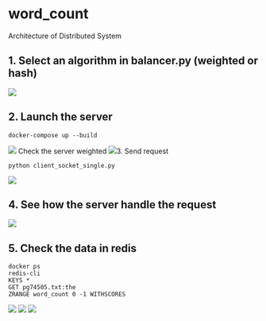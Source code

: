 # word_count
Architecture of Distributed System

## 1. Select an algorithm in balancer.py (weighted or hash)
<image src = "./images/select.png">
  
## 2. Launch the server
```
docker-compose up --build
```
<image src = "./images/create.png">
  Check the server weighted
  <image src = "./images/weighted.png"

## 3. Send request
```
python client_socket_single.py
```
<image src = "./images/client.png">

## 4. See how the server handle the request
<image src = "./images/server.png">

## 5. Check the data in redis
```
docker ps
redis-cli
KEYS *
GET pg74505.txt:the
ZRANGE word_count 0 -1 WITHSCORES
```
<image src = "./images/redis.png">
<image src = "./images/key.png">
<image src = "./images/word_count.png">

